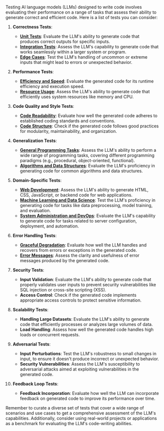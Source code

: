 Testing AI language models (LLMs) designed to write code involves evaluating their performance on a range of tasks that assess their ability to generate correct and efficient code. Here is a list of tests you can consider:

1. **Correctness Tests**:
   - [**Unit Tests**](unit.md): Evaluate the LLM's ability to generate code that produces correct outputs for specific inputs.
   - [**Integration Tests**](integration.md): Assess the LLM's capability to generate code that works seamlessly within a larger system or program.
   - [**Edge Cases**](edge.md): Test the LLM's handling of uncommon or extreme inputs that might lead to errors or unexpected behavior.

2. **Performance Tests**:
   - [**Efficiency and Speed**](02-efficency_speed.md): Evaluate the generated code for its runtime efficiency and execution speed.
   - [**Resource Usage**](02-resource.md): Assess the LLM's ability to generate code that efficiently uses system resources like memory and CPU.

3. **Code Quality and Style Tests**:
   - [**Code Readability**](03-readability.md): Evaluate how well the generated code adheres to established coding standards and conventions.
   - [**Code Structure**](03-structure.md): Check if the generated code follows good practices for modularity, maintainability, and organization.

4. **Generalization Tests**:
   - [**General Programming Tasks**](04-general_programming.md): Assess the LLM's ability to perform a wide range of programming tasks, covering different programming paradigms (e.g., procedural, object-oriented, functional).
   - [**Algorithms and Data Structures**](04-algorithms.md): Evaluate the LLM's proficiency in generating code for common algorithms and data structures.

5. **Domain-Specific Tests**:
   - [**Web Development**](05-web_development.md): Assess the LLM's ability to generate HTML, CSS, JavaScript, or backend code for web applications.
   - [**Machine Learning and Data Science**](05-machine_learning.md): Test the LLM's proficiency in generating code for tasks like data preprocessing, model training, and evaluation.
   - [**System Administration and DevOps**](05-system_administration.md): Evaluate the LLM's capability to generate code for tasks related to server configuration, deployment, and automation.

6. **Error Handling Tests**:
   - [**Graceful Degradation**](06-graceful_degradation.md): Evaluate how well the LLM handles and recovers from errors or exceptions in the generated code.
   - [**Error Messages**](06-error_messages.md): Assess the clarity and usefulness of error messages produced by the generated code.

7. **Security Tests**:
   - **Input Validation**: Evaluate the LLM's ability to generate code that properly validates user inputs to prevent security vulnerabilities like SQL injection or cross-site scripting (XSS).
   - **Access Control**: Check if the generated code implements appropriate access controls to protect sensitive information.

8. **Scalability Tests**:
   - **Handling Large Datasets**: Evaluate the LLM's ability to generate code that efficiently processes or analyzes large volumes of data.
   - **Load Handling**: Assess how well the generated code handles high loads or concurrent requests.

9. **Adversarial Tests**:
   - **Input Perturbations**: Test the LLM's robustness to small changes in input, to ensure it doesn't produce incorrect or unexpected behavior.
   - **Security Vulnerabilities**: Assess the LLM's susceptibility to adversarial attacks aimed at exploiting vulnerabilities in the generated code.

10. **Feedback Loop Tests**:
    - **Feedback Incorporation**: Evaluate how well the LLM can incorporate feedback on generated code to improve its performance over time.

Remember to curate a diverse set of tests that cover a wide range of scenarios and use cases to get a comprehensive assessment of the LLM's capabilities. Additionally, consider using real-world projects or applications as a benchmark for evaluating the LLM's code-writing abilities.
